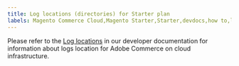 ```yaml
---
title: Log locations (directories) for Starter plan
labels: Magento Commerce Cloud,Magento Starter,Starter,devdocs,how to,logs,Adobe Commerce,cloud infrastructure
---
```


Please refer to the [Log locations](https://devdocs.magento.com/guides/v2.2/cloud/project/log-locations.html) in our developer documentation for information about logs location for Adobe Commerce on cloud infrastructure.
